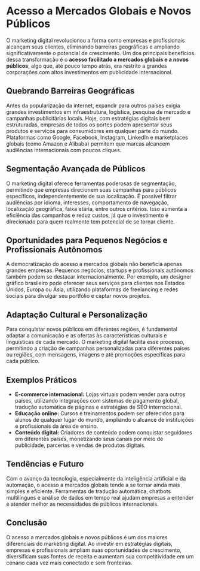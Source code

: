 # Acesso a Mercados Globais e Novos Públicos

O marketing digital revolucionou a forma como empresas e profissionais alcançam seus clientes, eliminando barreiras geográficas e ampliando significativamente o potencial de crescimento. Um dos principais benefícios dessa transformação é o **acesso facilitado a mercados globais e a novos públicos**, algo que, até pouco tempo atrás, era restrito a grandes corporações com altos investimentos em publicidade internacional.

## Quebrando Barreiras Geográficas

Antes da popularização da internet, expandir para outros países exigia grandes investimentos em infraestrutura, logística, pesquisa de mercado e campanhas publicitárias locais. Hoje, com estratégias digitais bem estruturadas, empresas de todos os portes podem apresentar seus produtos e serviços para consumidores em qualquer parte do mundo. Plataformas como Google, Facebook, Instagram, LinkedIn e marketplaces globais (como Amazon e Alibaba) permitem que marcas alcancem audiências internacionais com poucos cliques.

## Segmentação Avançada de Públicos

O marketing digital oferece ferramentas poderosas de segmentação, permitindo que empresas direcionem suas campanhas para públicos específicos, independentemente de sua localização. É possível filtrar audiências por idioma, interesses, comportamento de navegação, localização geográfica, faixa etária, entre outros critérios. Isso aumenta a eficiência das campanhas e reduz custos, já que o investimento é direcionado para quem realmente tem potencial de se tornar cliente.

## Oportunidades para Pequenos Negócios e Profissionais Autônomos

A democratização do acesso a mercados globais não beneficia apenas grandes empresas. Pequenos negócios, startups e profissionais autônomos também podem se destacar internacionalmente. Por exemplo, um designer gráfico brasileiro pode oferecer seus serviços para clientes nos Estados Unidos, Europa ou Ásia, utilizando plataformas de freelancing e redes sociais para divulgar seu portfólio e captar novos projetos.

## Adaptação Cultural e Personalização

Para conquistar novos públicos em diferentes regiões, é fundamental adaptar a comunicação e as ofertas às características culturais e linguísticas de cada mercado. O marketing digital facilita esse processo, permitindo a criação de campanhas personalizadas para diferentes países ou regiões, com mensagens, imagens e até promoções específicas para cada público.

## Exemplos Práticos

- **E-commerce internacional:** Lojas virtuais podem vender para outros países, utilizando integrações com sistemas de pagamento global, tradução automática de páginas e estratégias de SEO internacional.
- **Educação online:** Cursos e treinamentos podem ser oferecidos para alunos de qualquer lugar do mundo, ampliando o alcance de instituições e profissionais da área de ensino.
- **Conteúdo digital:** Criadores de conteúdo podem conquistar seguidores em diferentes países, monetizando seus canais por meio de publicidade, parcerias e vendas de produtos digitais.

## Tendências e Futuro

Com o avanço da tecnologia, especialmente da inteligência artificial e da automação, o acesso a mercados globais tende a se tornar ainda mais simples e eficiente. Ferramentas de tradução automática, chatbots multilíngues e análise de dados em tempo real ajudam empresas a entender e atender melhor as necessidades de públicos internacionais.

## Conclusão

O acesso a mercados globais e novos públicos é um dos maiores diferenciais do marketing digital. Ao investir em estratégias digitais, empresas e profissionais ampliam suas oportunidades de crescimento, diversificam suas fontes de receita e aumentam sua competitividade em um cenário cada vez mais conectado e sem fronteiras.